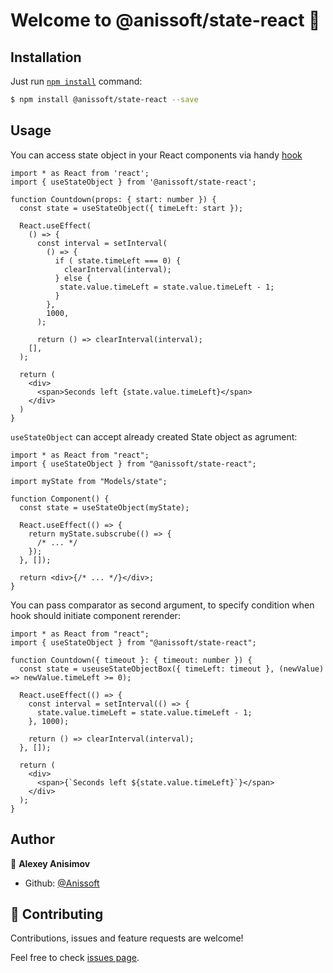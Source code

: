 # Welcome to @anissoft/state-react 👋

## Installation

Just run [`npm install`](https://docs.npmjs.com/getting-started/installing-npm-packages-locally) command:

```bash
$ npm install @anissoft/state-react --save
```

## Usage

You can access state object in your React components via handy [hook](https://reactjs.org/docs/hooks-overview.html)

```tsx
import * as React from 'react';
import { useStateObject } from '@anissoft/state-react';

function Countdown(props: { start: number }) {
  const state = useStateObject({ timeLeft: start });

  React.useEffect(
    () => {
      const interval = setInterval(
        () => {
          if ( state.timeLeft === 0) {
            clearInterval(interval);
          } else {
           state.value.timeLeft = state.value.timeLeft - 1;
          }
        },
        1000,
      );

      return () => clearInterval(interval);
    [],
  );

  return (
    <div>
      <span>Seconds left {state.value.timeLeft}</span>
    </div>
  )
}
```

`useStateObject` can accept already created State object as agrument:

```tsx
import * as React from "react";
import { useStateObject } from "@anissoft/state-react";

import myState from "Models/state";

function Component() {
  const state = useStateObject(myState);

  React.useEffect(() => {
    return myState.subscrube(() => {
      /* ... */
    });
  }, []);

  return <div>{/* ... */}</div>;
}
```

You can pass comparator as second argument, to specify condition when hook should initiate component rerender:

```tsx
import * as React from "react";
import { useStateObject } from "@anissoft/state-react";

function Countdown({ timeout }: { timeout: number }) {
  const state = useuseStateObjectBox({ timeLeft: timeout }, (newValue) => newValue.timeLeft >= 0);

  React.useEffect(() => {
    const interval = setInterval(() => {
      state.value.timeLeft = state.value.timeLeft - 1;
    }, 1000);

    return () => clearInterval(interval);
  }, []);

  return (
    <div>
      <span>{`Seconds left ${state.value.timeLeft}`}</span>
    </div>
  );
}
```

## Author

👤 **Alexey Anisimov**

- Github: [@Anissoft](https://github.com/Anissoft)

## 🤝 Contributing

Contributions, issues and feature requests are welcome!

Feel free to check [issues page](https://github.com/Anissoft/box/issues).
